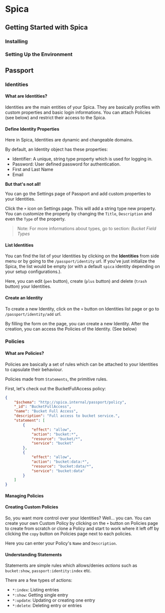 # Spica

## Getting Started with Spica
 ### Installing
 ### Setting Up the Environment
## Passport
 ### Identities

 #### What are Identities?
 Identities are the main entities of your Spica. They are basically profiles with custom properties and basic login informations. You can attach Policies (see below) and restrict their access to the Spica.
 
 #### Define Identity Properties
 Here in Spica, Identities are dynamic and changeable domains. 
 
 By default, an Identity object has these properties:
 
 - Identifier: A unique, string type property which is used for logging in.
 - Password: User defined password for authentication.
 - First and Last Name
 - Email

 **But that's not all!**

 You can go the Settings page of Passport and add custom properties to your Identities. 

 Click the `+` icon on Settings page. This will add a string type new property. You can customize the property by changing the `Title`, `Description` and even the `Type` of the property. 
 
 >Note: For more informations about types, go to section: *Bucket Field Types*
 
 #### List Identities 
 You can find the list of your Identities by clicking on the **Identities** from side menu or by going to the `/passport/identity` url. If you've just initialize the Spica, the list would be empty (or with a default `spica` identity depending on your setup configurations.).
 
 Here, you can edit (`pen` button), create (`plus` button) and delete (`trash` button) your Identities.
 
 #### Create an Identity
 To create a new Identity, click on the `+` button on Identities list page or go to `/passport/identity/add` url.
 
 By filling the form on the page, you can create a new Identity. After the creation, you can access the Policies of the Identity. (See below)
 
 ### Policies
 #### What are Policies?
 Policies are basically a set of rules which can be attached to your Identities to capsulate their behaviour. 
 
 Policies made from `Statements`, the primitive rules.
 
 First, let's check out the BucketFullAccess policy:
 
```json
{
	"$schema": "http://spica.internal/passport/policy",
	"_id": "BucketFullAccess",
	"name": "Bucket Full Access",
	"description": "Full access to bucket service.",
	"statement": [
		{
			"effect": "allow",
			"action": "bucket:*",
			"resource": "bucket/*",
			"service": "bucket"
		},
		{
			"effect": "allow",
			"action": "bucket:data:*",
			"resource": "bucket:data/*",
			"service": "bucket:data"
		}
	]
}
```
 
#### Managing Policies
 
#### Creating Custom Policies
 So, you want more control over your Identities? Well... you can. You can create your own Custom Policy by clicking on the `+` button on Policies page to create from scratch or clone a Policy and start to work where it left off by clicking the `copy` button on Policies page next to each policies.
 
 Here you can enter your Policy's `Name` and `Description`.
 
 #### Understanding Statements
 
 Statements are simple rules which allows/denies *actions* such as `bucket:show`, `passport:identity:index` etc.
 
 
 There are a few types of actions:
 
- `*:index`: Listing entries
- `*:show`: Getting single entry
- `*:update`: Updating or creating one entry
- `*:delete`: Deleting entry or entries